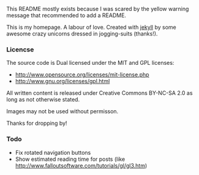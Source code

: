 This README mostly exists because I was scared by the yellow warning message that recommended to add a README.

This is my homepage. A labour of love.
Created with [jekyll][1] by some awesome crazy unicorns dressed in jogging-suits (thanks!).

### Licencse

The source code is Dual licensed under the MIT and GPL licenses:
*	http://www.opensource.org/licenses/mit-license.php
*	http://www.gnu.org/licenses/gpl.html

All written content is released under Creative Commons BY-NC-SA 2.0 as long as not otherwise stated.

Images may not be used without permisson.

Thanks for dropping by!



### Todo

- Fix rotated navigation buttons
- Show estimated reading time for posts (like http://www.falloutsoftware.com/tutorials/gl/gl3.htm)



[1]: http://www.github.com/mojombo/jekyll